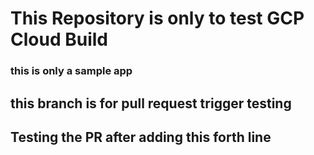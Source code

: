 # This Repository is only to test GCP Cloud Build

### this is only a sample app
## this branch is for pull request trigger testing
## Testing the PR after adding this forth line 

